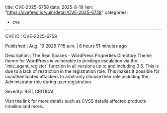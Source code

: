  
title: CVE-2025-6758
date: 2025-8-19
lien: "https://cvefeed.io/vuln/detail/CVE-2025-6758"
categories:
  - cve
---

CVE ID : CVE-2025-6758

Published :  Aug. 19
2025
7:15 a.m. | 6 hours
51 minutes ago

Description : The Real Spaces - WordPress Properties Directory Theme theme for WordPress is vulnerable to privilege escalation via the 'imic_agent_register' function in all versions up to
and including
3.6. This is due to a lack of restriction in the registration role. This makes it possible for unauthenticated attackers to arbitrarily choose their role
including the Administrator role
during user registration.

Severity: 9.8 | CRITICAL

Visit the link for more details
such as CVSS details
affected products
timeline
and more...
